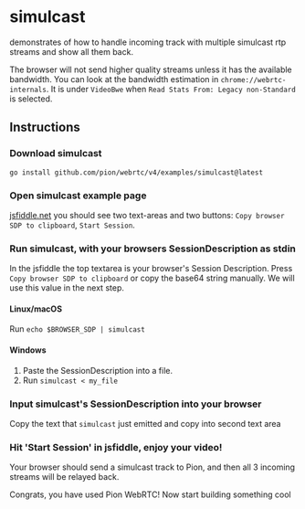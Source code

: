 # simulcast
demonstrates of how to handle incoming track with multiple simulcast rtp streams and show all them back.

The browser will not send higher quality streams unless it has the available bandwidth. You can look at
the bandwidth estimation in `chrome://webrtc-internals`. It is under `VideoBwe` when `Read Stats From: Legacy non-Standard`
is selected.

## Instructions
### Download simulcast
```
go install github.com/pion/webrtc/v4/examples/simulcast@latest
```

### Open simulcast example page
[jsfiddle.net](https://jsfiddle.net/tz4d5bhj/) you should see two text-areas and two buttons: `Copy browser SDP to clipboard`, `Start Session`.

### Run simulcast, with your browsers SessionDescription as stdin
In the jsfiddle the top textarea is your browser's Session Description. Press `Copy browser SDP to clipboard` or copy the base64 string manually.
We will use this value in the next step.

#### Linux/macOS
Run `echo $BROWSER_SDP | simulcast`
#### Windows
1. Paste the SessionDescription into a file.
1. Run `simulcast < my_file`

### Input simulcast's SessionDescription into your browser
Copy the text that `simulcast` just emitted and copy into second text area

### Hit 'Start Session' in jsfiddle, enjoy your video!
Your browser should send a simulcast track to Pion, and then all 3 incoming streams will be relayed back.

Congrats, you have used Pion WebRTC! Now start building something cool
